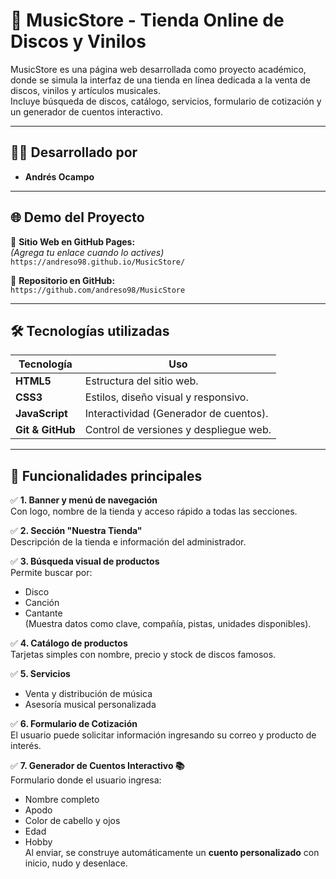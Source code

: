 # 🎵 MusicStore - Tienda Online de Discos y Vinilos

MusicStore es una página web desarrollada como proyecto académico, donde se simula la interfaz de una tienda en línea dedicada a la venta de discos, vinilos y artículos musicales.  
Incluye búsqueda de discos, catálogo, servicios, formulario de cotización y un generador de cuentos interactivo.

---

## 👨‍💻 Desarrollado por
- **Andrés Ocampo**

---

## 🌐 Demo del Proyecto
🚀 **Sitio Web en GitHub Pages:**  
*(Agrega tu enlace cuando lo actives)*  
`https://andreso98.github.io/MusicStore/`

📁 **Repositorio en GitHub:**  
`https://github.com/andreso98/MusicStore`

---

## 🛠️ Tecnologías utilizadas

| Tecnología | Uso |
|------------|------------------------------------------------|
| **HTML5**  | Estructura del sitio web.                     |
| **CSS3**   | Estilos, diseño visual y responsivo.          |
| **JavaScript** | Interactividad (Generador de cuentos).   |
| **Git & GitHub** | Control de versiones y despliegue web. |

---

## 📌 Funcionalidades principales

✅ **1. Banner y menú de navegación**  
Con logo, nombre de la tienda y acceso rápido a todas las secciones.

✅ **2. Sección "Nuestra Tienda"**  
Descripción de la tienda e información del administrador.

✅ **3. Búsqueda visual de productos**  
Permite buscar por:
- Disco  
- Canción  
- Cantante  
(Muestra datos como clave, compañía, pistas, unidades disponibles).

✅ **4. Catálogo de productos**  
Tarjetas simples con nombre, precio y stock de discos famosos.

✅ **5. Servicios**  
- Venta y distribución de música  
- Asesoría musical personalizada

✅ **6. Formulario de Cotización**  
El usuario puede solicitar información ingresando su correo y producto de interés.

✅ **7. Generador de Cuentos Interactivo 📚**  
Formulario donde el usuario ingresa:
- Nombre completo  
- Apodo  
- Color de cabello y ojos  
- Edad  
- Hobby  
Al enviar, se construye automáticamente un **cuento personalizado** con inicio, nudo y desenlace.
